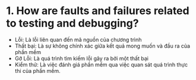 # 1. How are faults and failures related to testing and debugging? #
* Lỗi: Là lỗi liên quan đến mã nguồn của chương trình
* Thất bại: Là sự không chính xác giữa kết quả mong muốn và đầu ra của phần mềm
* Gỡ Lỗi: Là quá trình tìm kiếm lỗi gây ra bởi một thất bại
* Kiểm thử: Là việc đánh giá phần mềm qua việc quan sát quá trình thực thi của phần mềm.
